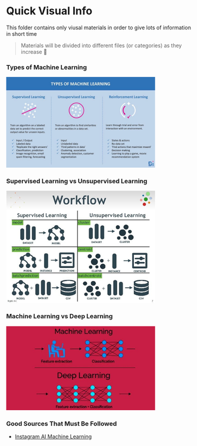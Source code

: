 # Quick Visual Info
This folder contains only viusal materials in order to give lots of information in short time

> Materials will be divided into different files (or categories) as they increase 👮‍

### Types of Machine Learning
<img src="./res/TypesofML.jpg" width="400"  />

### Supervised Learning vs Unsupervised Learning
<img src="./res/SLvsUSL.jpg" width="400"  />

### Machine Learning vs Deep Learning
<img src="../res/MLvsDL.jpg" width="400"  />


### Good Sources That Must Be Followed
* [Instagram AI Machine Learning](https://www.instagram.com/ai_machine_learning/)